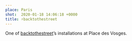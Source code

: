 ```yaml
---
place: Paris
shot:  2020-01-18 14:06:18 +0000
title: ♯backtothestreet
---
```


One of [backtothestreet](https://backtothestreet.com/street-art/)’s installations at Place des Vosges.
